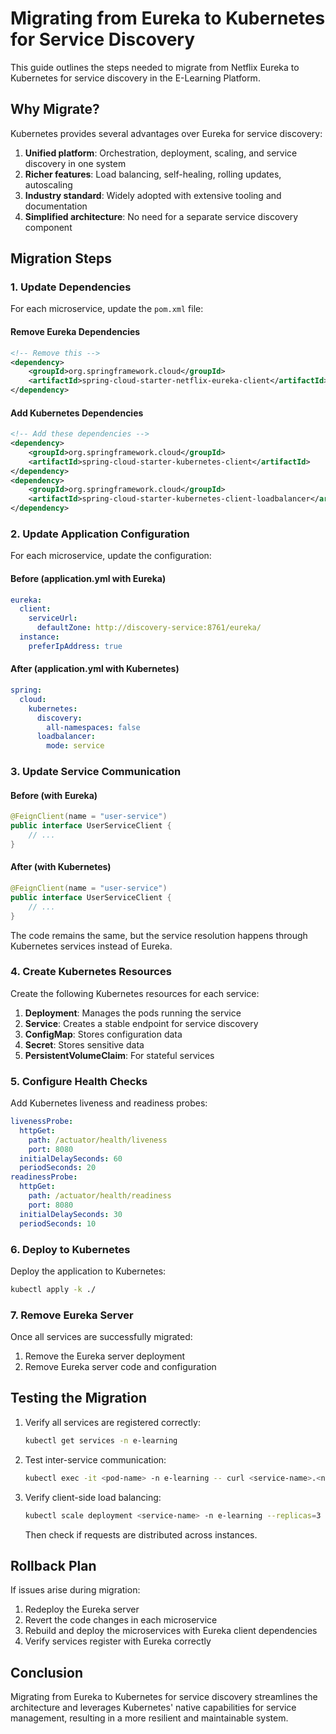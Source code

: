 # Migrating from Eureka to Kubernetes for Service Discovery

This guide outlines the steps needed to migrate from Netflix Eureka to Kubernetes for service discovery in the E-Learning Platform.

## Why Migrate?

Kubernetes provides several advantages over Eureka for service discovery:

1. **Unified platform**: Orchestration, deployment, scaling, and service discovery in one system
2. **Richer features**: Load balancing, self-healing, rolling updates, autoscaling
3. **Industry standard**: Widely adopted with extensive tooling and documentation
4. **Simplified architecture**: No need for a separate service discovery component

## Migration Steps

### 1. Update Dependencies

For each microservice, update the `pom.xml` file:

#### Remove Eureka Dependencies

```xml
<!-- Remove this -->
<dependency>
    <groupId>org.springframework.cloud</groupId>
    <artifactId>spring-cloud-starter-netflix-eureka-client</artifactId>
</dependency>
```

#### Add Kubernetes Dependencies

```xml
<!-- Add these dependencies -->
<dependency>
    <groupId>org.springframework.cloud</groupId>
    <artifactId>spring-cloud-starter-kubernetes-client</artifactId>
</dependency>
<dependency>
    <groupId>org.springframework.cloud</groupId>
    <artifactId>spring-cloud-starter-kubernetes-client-loadbalancer</artifactId>
</dependency>
```

### 2. Update Application Configuration

For each microservice, update the configuration:

#### Before (application.yml with Eureka)

```yaml
eureka:
  client:
    serviceUrl:
      defaultZone: http://discovery-service:8761/eureka/
  instance:
    preferIpAddress: true
```

#### After (application.yml with Kubernetes)

```yaml
spring:
  cloud:
    kubernetes:
      discovery:
        all-namespaces: false
      loadbalancer:
        mode: service
```

### 3. Update Service Communication

#### Before (with Eureka)

```java
@FeignClient(name = "user-service")
public interface UserServiceClient {
    // ...
}
```

#### After (with Kubernetes)

```java
@FeignClient(name = "user-service")
public interface UserServiceClient {
    // ...
}
```

The code remains the same, but the service resolution happens through Kubernetes services instead of Eureka.

### 4. Create Kubernetes Resources

Create the following Kubernetes resources for each service:

1. **Deployment**: Manages the pods running the service
2. **Service**: Creates a stable endpoint for service discovery
3. **ConfigMap**: Stores configuration data
4. **Secret**: Stores sensitive data
5. **PersistentVolumeClaim**: For stateful services

### 5. Configure Health Checks

Add Kubernetes liveness and readiness probes:

```yaml
livenessProbe:
  httpGet:
    path: /actuator/health/liveness
    port: 8080
  initialDelaySeconds: 60
  periodSeconds: 20
readinessProbe:
  httpGet:
    path: /actuator/health/readiness
    port: 8080
  initialDelaySeconds: 30
  periodSeconds: 10
```

### 6. Deploy to Kubernetes

Deploy the application to Kubernetes:

```bash
kubectl apply -k ./
```

### 7. Remove Eureka Server

Once all services are successfully migrated:

1. Remove the Eureka server deployment
2. Remove Eureka server code and configuration

## Testing the Migration

1. Verify all services are registered correctly:
   ```bash
   kubectl get services -n e-learning
   ```

2. Test inter-service communication:
   ```bash
   kubectl exec -it <pod-name> -n e-learning -- curl <service-name>.<namespace>.svc.cluster.local:<port>
   ```

3. Verify client-side load balancing:
   ```bash
   kubectl scale deployment <service-name> -n e-learning --replicas=3
   ```
   Then check if requests are distributed across instances.

## Rollback Plan

If issues arise during migration:

1. Redeploy the Eureka server
2. Revert the code changes in each microservice
3. Rebuild and deploy the microservices with Eureka client dependencies
4. Verify services register with Eureka correctly

## Conclusion

Migrating from Eureka to Kubernetes for service discovery streamlines the architecture and leverages Kubernetes' native capabilities for service management, resulting in a more resilient and maintainable system. 
